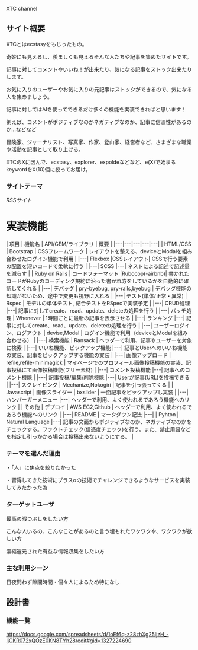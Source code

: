 XTC channel
## サイト概要
XTCとはecstasyをもじったもの。

奇妙にも見えるし、羨ましくも見えるそんな人たちや記事を集めたサイトです。

記事に対してコメントやいいね！が出来たり、気になる記事をストック出来たりします。

お気に入りのユーザーやお気に入りの元記事はストックができるので、気になる人を集めましょう。

記事に対してはAIを使ってできるだけ多くの機能を実装できればと思います！

例えば、コメントがポジティブなのかネガティブなのか、記事に信憑性があるのか...などなど

冒険家、ジャーナリスト、写真家、作家、登山家、経営者など、さまざまな職業や活動を記事として取り上げる。

XTCのXに因んで、ecstasy、explorer、expoldeなどなど、e(X)で始まるkeywordをX(10)個に絞ってお届け。

### サイトテーマ
_RSSサイト_

# 実装機能

| 項目 | 機能名 | API/GEM/ライブラリ | 概要 |
|---|---|---|---|---|
| HTML/CSS | Bootstrap | CSSフレームワーク | レイアウトを整える、deviceとModalを組み合わせたログイン機能で利用 |
|---| Flexbox |CSSレイアウト| CSSで行う要素の配置を短いコードで柔軟に行う |
|---| SCSS |---| ネストによる記述で記述量を減らす |
| Ruby on Rails | コードフォーマット |Rubocop(-airbnb)| 書かれたコードがRubyのコーディング規約に沿った書かれ方をしているかを自動的に確認してくれる |
|---| デバッグ | pry-byebug, pry-rails,byebug | デバッグ機能の知識がないため、途中で変更も視野に入れる |
|---| テスト(単体/正常・異常) | Rspec | モデルの単体テスト, 結合テストをRSpecで実装予定 |
|---| CRUD処理 |---| 記事に対してcreate、read、update、deleteの処理を行う |
|---| バッチ処理 | Whenever | 1時間ごとに最新の記事を表示させる |
|---| ランキング |---| 記事に対してcreate、read、update、deleteの処理を行う |
|---| ユーザーログイン、ログアウト | devise,Modal | ログイン機能で利用（deviceとModalを組み合わせる） |
|---| 検索機能 | Ransack | ヘッダーで利用、記事やユーザーを対象に検索 |
|---| いいね機能、ピックアップ機能 |---| 記事とUserへのいいね機能の実装、記事をピックアップする機能の実装 |
|---| 画像アップロード | refile,refile-minimagick | マイページでのプロフィール画像投稿機能の実装、記事投稿にて画像投稿機能(フリー素材) |
|---| コメント投稿機能 |---| 記事へのコメント機能 |
|---| 記事投稿/編集/削除機能 |---| Userが記事(URL)を投稿できる |
|---| スクレイピング | Mechanize,Nokogiri | 記事を引っ張ってくる |
| Javascript | 画像スライダー | bxslider | 一面記事をピックアップし実装 |
|---| ハンバーガーメニュー |---| ヘッダーで利用、よく使われるであろう機能へのリンク |
| その他 | デプロイ | AWS EC2,Github | ヘッダーで利用、よく使われるであろう機能へのリンク |
|---| README | マークダウン記法 |---|
| Pyhton | Natural Language  |---| 記事の文面からポジティブなのか、ネガティブなのかをチェックする。ファクトチェック(信憑度チェック)を行う。また、禁止用語などを指定し引っかかる場合は投稿出来ないようにする。 |  

### テーマを選んだ理由
・「人」に焦点を絞りたかった

・習得してきた技術にプラスαの技術でチャレンジできるようなサービスを実装してみたかった為

### ターゲットユーザ
最高の暇つぶしをしたい方

こんな人いるの、こんなことがあるのと言う埋もれたワクワクや、ワクワクが欲しい方

濃縮還元された有益な情報収集をしたい方

### 主な利用シーン
日夜問わず隙間時間・個々人によるため特になし

## 設計書


### 機能一覧
<https://docs.google.com/spreadsheets/d/1oEf6q-z28zhXg25ljzH_-IjCKR072xQOzE0KN8TYh28/edit#gid=1327224690>
